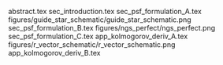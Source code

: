 abstract.tex
sec_introduction.tex
sec_psf_formulation_A.tex
figures/guide_star_schematic/guide_star_schematic.png
sec_psf_formulation_B.tex
figures/ngs_perfect/ngs_perfect.png
sec_psf_formulation_C.tex
app_kolmogorov_deriv_A.tex
figures/r_vector_schematic/r_vector_schematic.png
app_kolmogorov_deriv_B.tex

